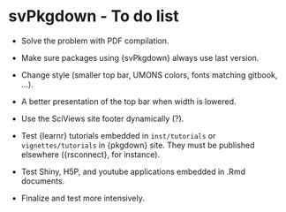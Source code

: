 # svPkgdown - To do list

- Solve the problem with PDF compilation.

- Make sure packages using {svPkgdown} always use last version.

- Change style (smaller top bar, UMONS colors, fonts matching gitbook, ...).

- A better presentation of the top bar when width is lowered.

- Use the SciViews site footer dynamically (?).

- Test {learnr} tutorials embedded in `inst/tutorials` or `vignettes/tutorials` in {pkgdown} site. They must be published elsewhere ({rsconnect}, for instance).

- Test Shiny, H5P, and youtube applications embedded in .Rmd documents.

- Finalize and test more intensively.
